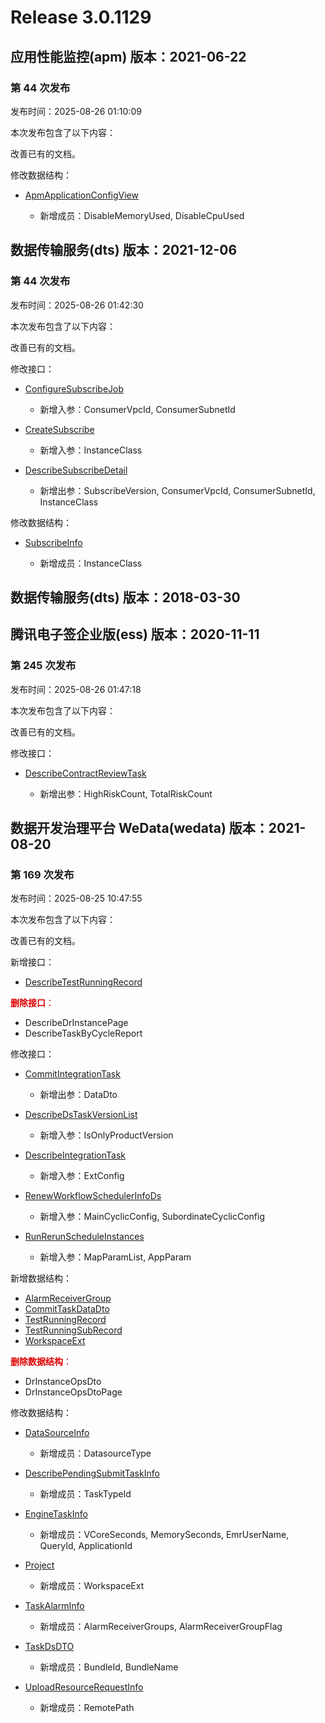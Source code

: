 # Release 3.0.1129

## 应用性能监控(apm) 版本：2021-06-22

### 第 44 次发布

发布时间：2025-08-26 01:10:09

本次发布包含了以下内容：

改善已有的文档。

修改数据结构：

* [ApmApplicationConfigView](https://cloud.tencent.com/document/api/1463/64927#ApmApplicationConfigView)

	* 新增成员：DisableMemoryUsed, DisableCpuUsed




## 数据传输服务(dts) 版本：2021-12-06

### 第 44 次发布

发布时间：2025-08-26 01:42:30

本次发布包含了以下内容：

改善已有的文档。

修改接口：

* [ConfigureSubscribeJob](https://cloud.tencent.com/document/api/571/102952)

	* 新增入参：ConsumerVpcId, ConsumerSubnetId

* [CreateSubscribe](https://cloud.tencent.com/document/api/571/102950)

	* 新增入参：InstanceClass

* [DescribeSubscribeDetail](https://cloud.tencent.com/document/api/571/102944)

	* 新增出参：SubscribeVersion, ConsumerVpcId, ConsumerSubnetId, InstanceClass


修改数据结构：

* [SubscribeInfo](https://cloud.tencent.com/document/api/571/82108#SubscribeInfo)

	* 新增成员：InstanceClass




## 数据传输服务(dts) 版本：2018-03-30



## 腾讯电子签企业版(ess) 版本：2020-11-11

### 第 245 次发布

发布时间：2025-08-26 01:47:18

本次发布包含了以下内容：

改善已有的文档。

修改接口：

* [DescribeContractReviewTask](https://cloud.tencent.com/document/api/1323/122151)

	* 新增出参：HighRiskCount, TotalRiskCount




## 数据开发治理平台 WeData(wedata) 版本：2021-08-20

### 第 169 次发布

发布时间：2025-08-25 10:47:55

本次发布包含了以下内容：

改善已有的文档。

新增接口：

* [DescribeTestRunningRecord](https://cloud.tencent.com/document/api/1267/122750)

<font color="#dd0000">**删除接口**：</font>

* DescribeDrInstancePage
* DescribeTaskByCycleReport

修改接口：

* [CommitIntegrationTask](https://cloud.tencent.com/document/api/1267/82526)

	* 新增出参：DataDto

* [DescribeDsTaskVersionList](https://cloud.tencent.com/document/api/1267/120168)

	* 新增入参：IsOnlyProductVersion

* [DescribeIntegrationTask](https://cloud.tencent.com/document/api/1267/82495)

	* 新增入参：ExtConfig

* [RenewWorkflowSchedulerInfoDs](https://cloud.tencent.com/document/api/1267/110374)

	* 新增入参：MainCyclicConfig, SubordinateCyclicConfig

* [RunRerunScheduleInstances](https://cloud.tencent.com/document/api/1267/100207)

	* 新增入参：MapParamList, AppParam


新增数据结构：

* [AlarmReceiverGroup](https://cloud.tencent.com/document/api/1267/76336#AlarmReceiverGroup)
* [CommitTaskDataDto](https://cloud.tencent.com/document/api/1267/76336#CommitTaskDataDto)
* [TestRunningRecord](https://cloud.tencent.com/document/api/1267/76336#TestRunningRecord)
* [TestRunningSubRecord](https://cloud.tencent.com/document/api/1267/76336#TestRunningSubRecord)
* [WorkspaceExt](https://cloud.tencent.com/document/api/1267/76336#WorkspaceExt)

<font color="#dd0000">**删除数据结构**：</font>

* DrInstanceOpsDto
* DrInstanceOpsDtoPage

修改数据结构：

* [DataSourceInfo](https://cloud.tencent.com/document/api/1267/76336#DataSourceInfo)

	* 新增成员：DatasourceType

* [DescribePendingSubmitTaskInfo](https://cloud.tencent.com/document/api/1267/76336#DescribePendingSubmitTaskInfo)

	* 新增成员：TaskTypeId

* [EngineTaskInfo](https://cloud.tencent.com/document/api/1267/76336#EngineTaskInfo)

	* 新增成员：VCoreSeconds, MemorySeconds, EmrUserName, QueryId, ApplicationId

* [Project](https://cloud.tencent.com/document/api/1267/76336#Project)

	* 新增成员：WorkspaceExt

* [TaskAlarmInfo](https://cloud.tencent.com/document/api/1267/76336#TaskAlarmInfo)

	* 新增成员：AlarmReceiverGroups, AlarmReceiverGroupFlag

* [TaskDsDTO](https://cloud.tencent.com/document/api/1267/76336#TaskDsDTO)

	* 新增成员：BundleId, BundleName

* [UploadResourceRequestInfo](https://cloud.tencent.com/document/api/1267/76336#UploadResourceRequestInfo)

	* 新增成员：RemotePath




